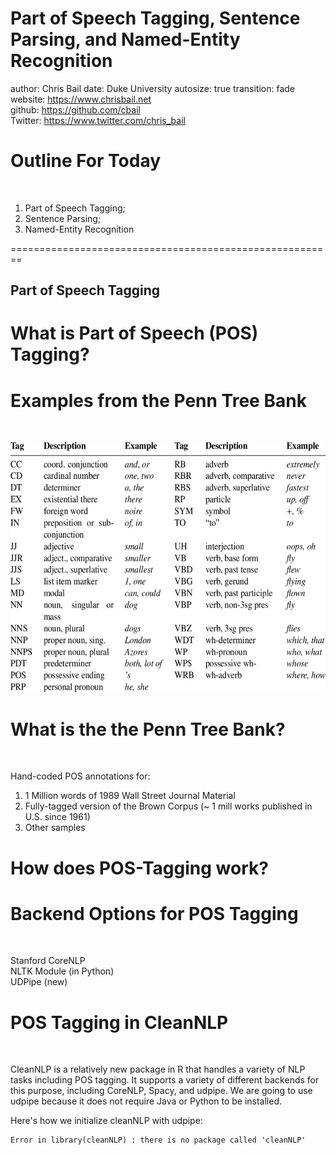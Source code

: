 
<style>
.reveal section p {
  color: black;
  font-size: .7em;
  font-family: 'Helvetica'; #this is the font/color of text in slides
}


.section .reveal .state-background {
    background: white;}
.section .reveal h1,
.section .reveal p {
    color: black;
    position: relative;
    top: 4%;}

.wrap-url pre code {
  word-wrap:break-word;
}

</style>


Part of Speech Tagging, Sentence Parsing, and Named-Entity Recognition
========================================================
author: Chris Bail 
date: Duke University
autosize: true
transition: fade  
  website: https://www.chrisbail.net  
  github: https://github.com/cbail  
  Twitter: https://www.twitter.com/chris_bail


Outline For Today
========================================================
&nbsp;

1) Part of Speech Tagging;  
2) Sentence Parsing;  
3) Named-Entity Recognition

========================================================

## **Part of Speech Tagging**



What is Part of Speech (POS) Tagging?
========================================================

Examples from the Penn Tree Bank
========================================================
&nbsp;

<img src="examplestreebank.png" height="400" />

What is the the Penn Tree Bank?
========================================================
&nbsp;

Hand-coded POS annotations for:

1) 1 Million words of 1989 Wall Street Journal Material  
2) Fully-tagged version of the Brown Corpus (~ 1 mill works published in U.S. since 1961)  
3) Other samples



How does POS-Tagging work?
========================================================




Backend Options for POS Tagging
========================================================
&nbsp;

Stanford CoreNLP   
NLTK Module (in Python)  
UDPipe (new)


POS Tagging in CleanNLP
========================================================
&nbsp;

CleanNLP is a relatively new package in R that handles a variety of NLP tasks including POS tagging. It supports a variety of different backends for this purpose, including CoreNLP, Spacy, and udpipe. We are going to use udpipe because it does not require Java or Python to be installed.  

Here's how we initialize cleanNLP with udpipe:




















```
Error in library(cleanNLP) : there is no package called 'cleanNLP'
```
